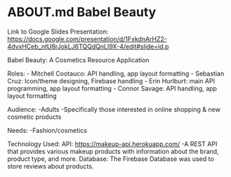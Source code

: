 # ABOUT.md Babel Beauty

Link to Google Slides Presentation:
https://docs.google.com/presentation/d/1FxkdnArHZ2-4dvxHCeb_ntU8rJokLJ6TQQdQnLI9X-4/edit#slide=id.p

Babel Beauty: A Cosmetics Resource Application

Roles:
    - Mitchell Cootauco: API handling, app layout formatting
    - Sebastian Cruz: Icon/theme designing, Firebase handling
    - Erin Hurlburt: main API programming, app layout formatting
    - Connor Savage: API handling, app layout formatting

Audience: 
    -Adults 
    -Specifically those interested in online shopping & new cosmetic products
    
Needs:
    -Fashion/cosmetics
    
Technology Used:
    API: https://makeup-api.herokuapp.com/
        -A REST API that provides various makeup products with information about the brand, product type, and more.
    Database: The Firebase Database was used to store reviews about products.


